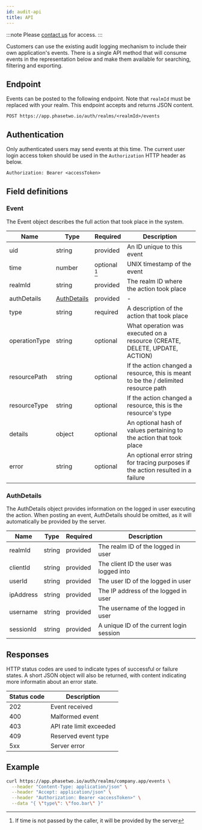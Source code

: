 ```yaml
---
id: audit-api
title: API
---
```


:::note
Please [contact us](mailto:support@phasetwo.io) for access.
:::

Customers can use the existing audit logging mechanism to include their own application's events. There is a single API method that will consume events in the representation below and make them available for searching, filtering and exporting.

## Endpoint

Events can be posted to the following endpoint. Note that `realmId` must be replaced with your realm. This endpoint accepts and returns JSON content.

```shell
POST https://app.phasetwo.io/auth/realms/<realmId>/events
```

## Authentication

Only authenticated users may send events at this time. The current user login access token should be used in the `Authorization` HTTP header as below.

```shell
Authorization: Bearer <accessToken>
```

## Field definitions

### Event

The Event object describes the full action that took place in the system. 

| Name | Type | Required | Description |
| - | - | - | - |
| uid | string | provided | An ID unique to this event |
| time | number | optional [^1] | UNIX timestamp of the event |
| realmId | string | provided | The realm ID where the action took place |
| authDetails | [AuthDetails](#authdetails) | provided | - |
| type | string | required | A description of the action that took place |
| operationType | string | optional | What operation was executed on a resource (CREATE, DELETE, UPDATE, ACTION) |
| resourcePath | string | optional | If the action changed a resource, this is meant to be the / delimited resource path |
| resourceType | string | optional | If the action changed a resource, this is the resource's type |
| details | object | optional | An optional hash of values pertaining to the action that took place |
| error | string | optional | An optional error string for tracing purposes if the action resulted in a failure |

[^1]: If time is not passed by the caller, it will be provided by the server

### AuthDetails

The AuthDetails object provides information on the logged in user executing the action. When posting an event, AuthDetails should be omitted, as it will automatically be provided by the server. 

| Name | Type | Required | Description |
| - | - | - | - |
| realmId | string | provided | The realm ID of the logged in user |
| clientId | string | provided | The client ID the user was logged into |
| userId | string | provided | The user ID of the logged in user |
| ipAddress | string | provided | The IP address of the logged in user |
| username | string | provided | The username of the logged in user |
| sessionId | string | provided | A unique ID of the current login session |

## Responses

HTTP status codes are used to indicate types of successful or failure states. A short JSON object will also be returned, with content indicating more informatin about an error state.

| Status code | Description |
| - | - |
| 202 | Event received |
| 400 | Malformed event |
| 403 | API rate limit exceeded |
| 409 | Reserved event type |
| 5xx | Server error |

## Example

```bash
curl https://app.phasetwo.io/auth/realms/company.app/events \
  --header "Content-Type: application/json" \
  --header "Accept: application/json" \
  --header "Authorization: Bearer <accessToken>" \
  --data "{ \"type\": \"foo.bar\" }"
```
